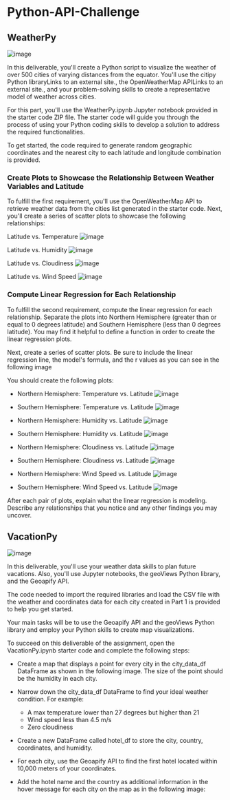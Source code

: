 # Python-API-Challenge

## WeatherPy

![image](https://github.com/DigitalJake/API-Challenge/assets/120591725/55210b46-5dca-4d46-a879-71580dd9365d)

In this deliverable, you'll create a Python script to visualize the weather of over 500 cities of varying distances from the equator. You'll use the citipy Python libraryLinks to an external site., the OpenWeatherMap APILinks to an external site., and your problem-solving skills to create a representative model of weather across cities.

For this part, you'll use the WeatherPy.ipynb Jupyter notebook provided in the starter code ZIP file. The starter code will guide you through the process of using your Python coding skills to develop a solution to address the required functionalities.

To get started, the code required to generate random geographic coordinates and the nearest city to each latitude and longitude combination is provided.

###  Create Plots to Showcase the Relationship Between Weather Variables and Latitude
To fulfill the first requirement, you'll use the OpenWeatherMap API to retrieve weather data from the cities list generated in the starter code. Next, you'll create a series of scatter plots to showcase the following relationships:

Latitude vs. Temperature
![image](https://github.com/DigitalJake/API-Challenge/assets/120591725/6213ae20-ed79-4546-a0ad-ed1e925fa678)

Latitude vs. Humidity
![image](https://github.com/DigitalJake/API-Challenge/assets/120591725/fc906772-ace2-4695-9f15-9cf6816eef41)

Latitude vs. Cloudiness
![image](https://github.com/DigitalJake/API-Challenge/assets/120591725/3bad6a82-c19b-44a5-8807-f00d3ef6585e)

Latitude vs. Wind Speed
![image](https://github.com/DigitalJake/API-Challenge/assets/120591725/19eb4d53-ce76-4ad6-b29b-100487de8ded)

### Compute Linear Regression for Each Relationship
To fulfill the second requirement, compute the linear regression for each relationship. Separate the plots into Northern Hemisphere (greater than or equal to 0 degrees latitude) and Southern Hemisphere (less than 0 degrees latitude). You may find it helpful to define a function in order to create the linear regression plots.

Next, create a series of scatter plots. Be sure to include the linear regression line, the model's formula, and the r values as you can see in the following image

You should create the following plots:

- Northern Hemisphere: Temperature vs. Latitude
![image](https://github.com/DigitalJake/API-Challenge/assets/120591725/a6ffa43d-4089-47b6-89f3-d1bc3267de76)

- Southern Hemisphere: Temperature vs. Latitude
![image](https://github.com/DigitalJake/API-Challenge/assets/120591725/9c21b263-aca1-4508-87b0-6a8e01d0fa1f)

- Northern Hemisphere: Humidity vs. Latitude
![image](https://github.com/DigitalJake/API-Challenge/assets/120591725/3b846b54-7df5-4be9-a603-55bb82308034)

- Southern Hemisphere: Humidity vs. Latitude
![image](https://github.com/DigitalJake/API-Challenge/assets/120591725/27469bb3-490a-43a2-abd0-eb532b4065bf)

- Northern Hemisphere: Cloudiness vs. Latitude
![image](https://github.com/DigitalJake/API-Challenge/assets/120591725/42e8e863-0e74-4b93-aa0f-9e33080f5343)

- Southern Hemisphere: Cloudiness vs. Latitude
![image](https://github.com/DigitalJake/API-Challenge/assets/120591725/c22a0230-9652-44cc-91bb-031718d868da)

- Northern Hemisphere: Wind Speed vs. Latitude
![image](https://github.com/DigitalJake/API-Challenge/assets/120591725/959f7f08-84b0-468c-85f2-1f42d7143e42)

- Southern Hemisphere: Wind Speed vs. Latitude
![image](https://github.com/DigitalJake/API-Challenge/assets/120591725/8dfd2d4a-7a94-49aa-b5d6-bd1b549ad6f0)

After each pair of plots, explain what the linear regression is modeling. Describe any relationships that you notice and any other findings you may uncover.

## VacationPy

![image](https://github.com/DigitalJake/API-Challenge/assets/120591725/25bfd188-323f-4c89-ad4c-45ebbea38cd9)

In this deliverable, you'll use your weather data skills to plan future vacations. Also, you'll use Jupyter notebooks, the geoViews Python library, and the Geoapify API.

The code needed to import the required libraries and load the CSV file with the weather and coordinates data for each city created in Part 1 is provided to help you get started.

Your main tasks will be to use the Geoapify API and the geoViews Python library and employ your Python skills to create map visualizations.

To succeed on this deliverable of the assignment, open the VacationPy.ipynb starter code and complete the following steps:

- Create a map that displays a point for every city in the city_data_df DataFrame as shown in the following image. The size of the point should be the humidity in each city.

- Narrow down the city_data_df DataFrame to find your ideal weather condition. 
For example:
  - A max temperature lower than 27 degrees but higher than 21
  - Wind speed less than 4.5 m/s
  - Zero cloudiness

- Create a new DataFrame called hotel_df to store the city, country, coordinates, and humidity.

- For each city, use the Geoapify API to find the first hotel located within 10,000 meters of your coordinates.

- Add the hotel name and the country as additional information in the hover message for each city on the map as in the following image:

